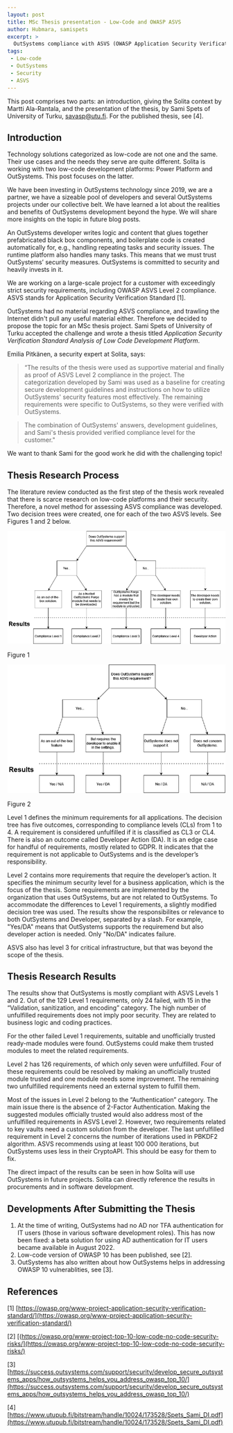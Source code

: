 ```yaml
---
layout: post
title: MSc Thesis presentation - Low-Code and OWASP ASVS
author: Hubmara, samispets
excerpt: >
  OutSystems compliance with ASVS (OWASP Application Security Verification Standard)
tags:
 - Low-code
 - OutSystems
 - Security
 - ASVS
---
```


This post comprises two parts: an introduction, giving the Solita context by Martti Ala-Rantala, and the presentation of the thesis, by Sami Spets of University of Turku, [savasp@utu.fi](mailto:savasp@utu.fi). For the published thesis, see [4].

## Introduction

Technology solutions categorized as low-code are not one and the same. Their use cases and the needs they serve are quite different. Solita is working with two low-code development platforms: Power Platform and OutSystems. This post focuses on the latter. 	

We have been investing in OutSystems technology since 2019, we are a partner, we have a sizeable pool of developers and several OutSystems projects under our collective belt. We have learned a lot about the realities and benefits of OutSystems development beyond the hype. We will share more insights on the topic in future blog posts.

An OutSystems developer writes logic and content that glues together prefabricated black box components, and boilerplate code is created automatically for, e.g., handling repeating tasks and security issues. The runtime platform also handles many tasks. This means that we must trust OutSystems’ security measures. OutSystems is committed to security and heavily invests in it.

We are working on a large-scale project for a customer with exceedingly strict security requirements, including OWASP ASVS Level 2 compliance. ASVS stands for Application Security Verification Standard [1].

OutSystems had no material regarding ASVS compliance, and trawling the Internet didn't pull any useful material either. Therefore we decided to propose the topic for an MSc thesis project. Sami Spets of University of Turku accepted the challenge and wrote a thesis titled *Application Security Verification Standard Analysis of Low Code Development Platform*.

Emilia Pitkänen, a security expert at Solita, says:

>“The results of the thesis were used as supportive material and finally as proof of ASVS Level 2 compliance in the project. The categorization developed by Sami was used as a baseline for creating secure development guidelines and instructions on how to utilize OutSystems' security features most effectively. The remaining requirements were specific to OutSystems, so they were verified with OutSystems. 

> The combination of OutSystems' answers, development guidelines, and Sami's thesis provided verified compliance level for the customer."

We want to thank Sami for the good work he did with the challenging topic!

## Thesis Research Process

The literature review conducted as the first step of the thesis work revealed that there is scarce research on low-code platforms and their security. Therefore, a novel method for assessing ASVS compliance was developed. Two decision trees were created, one for each of the two ASVS levels. See Figures 1 and 2 below.

![Figure 1](/img/outsystems-asvs/ASVSLevel1.png)

Figure 1

![Figure 2](/img/outsystems-asvs/ASVSLevel2.png)

Figure 2

Level 1 defines the minimum requirements for all applications. The decision tree has five outcomes, corresponding to compliance levels (CLs) from 1 to 4. A requirement is considered unfulfilled if it is classified as CL3 or CL4. There is also an outcome called Developer Action (DA). It is an edge case for handful of requirements, mostly related to GDPR. It indicates that the requirement is not applicable to OutSystems and is the developer’s responsibility.

Level 2 contains more requirements that require the developer’s action. It specifies the minimum security level for a business application, which is the focus of the thesis. Some requirements are implemented by the organization that uses OutSystems, but are not related to OutSystems. To accommodate the differences to Level 1 requirements, a slightly modified decision tree was used. The results show the responsibilites or relevance to both OutSystems and Developer, separated by a slash. For example, "Yes/DA" means that OutSystems supports the requiremend but also developer action is needed. Only "No/DA" indicates failure.

ASVS also has level 3 for critical infrastructure, but that was beyond the scope of the thesis.

## Thesis Research Results

The results show that OutSystems is mostly compliant with ASVS Levels 1 and 2. Out of the 129 Level 1 requirements, only 24 failed, with 15 in the “Validation, sanitization, and encoding” category. The high number of unfulfilled requirements does not imply poor security. They are related to business logic and coding practices.

For the other failed Level 1 requirements, suitable and unofficially trusted ready-made modules were found. OutSystems could make them trusted modules to meet the related requirements.

Level 2 has 126 requirements, of which only seven were unfulfilled. Four of these requirements could be resolved by making an unofficially trusted module trusted and one module needs some improvement. The remaining two unfulfilled requirements need an external system to fulfill them.

Most of the issues in Level 2 belong to the “Authentication” category. The main issue there is the absence of 2-Factor Authentication. Making the suggested modules officially trusted would also address most of the unfulfilled requirements in ASVS Level 2. However, two requirements related to key vaults need a custom solution from the developer. The last unfulfilled requirement in Level 2 concerns the number of iterations used in PBKDF2 algorithm. ASVS recommends using at least 100 000 iterations, but OutSystems uses less in their CryptoAPI. This should be easy for them to fix.

The direct impact of the results can be seen in how Solita will use OutSystems in future projects. Solita can directly reference the results in procurements and in software development.


## Developments After Submitting the Thesis

1.	At the time of writing, OutSystems had no AD nor TFA authentication for IT users (those in various software development roles). This has now been fixed: a beta solution for using AD authentication for IT users became available in August 2022.
2.	Low-code version of OWASP 10 has been published, see [2].
3.	OutSystems has also written about how OutSystems helps in addressing OWASP 10 vulnerablities, see [3].

## References

[1] [https://owasp.org/www-project-application-security-verification-standard/](https://owasp.org/www-project-application-security-verification-standard/)

[2] [(https://owasp.org/www-project-top-10-low-code-no-code-security-risks/](https://owasp.org/www-project-top-10-low-code-no-code-security-risks/)

[3] [https://success.outsystems.com/support/security/develop_secure_outsystems_apps/how_outsystems_helps_you_address_owasp_top_10/](https://success.outsystems.com/support/security/develop_secure_outsystems_apps/how_outsystems_helps_you_address_owasp_top_10/) 

[4] [https://www.utupub.fi/bitstream/handle/10024/173528/Spets_Sami_DI.pdf](https://www.utupub.fi/bitstream/handle/10024/173528/Spets_Sami_DI.pdf)

